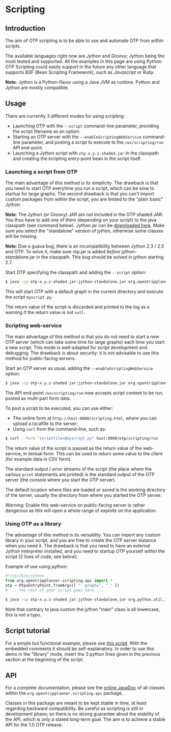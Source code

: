 # Scripting

## Introduction

The aim of OTP scripting is to be able to use and automate OTP from within scripts.

The available languages right now are *Jython* and *Groovy*; Jython being the most tested and supported. All the examples in this page are using Python. OTP Scripting could easily support in the future any other language that supports BSF (Bean Scripting Framework), such as _Javascript_ or _Ruby_.

__Note__: Jython is a Python-flavor using a Java JVM as runtime. Python and Jython are mostly compatible.

## Usage

There are currently 3 different modes for using scripting:

- Launching OTP with the `--script` command-line parameter, providing the script filename as an option.
- Starting an OTP server with the `--enableScriptingWebService` command-line parameter, and posting a script to execute to the `/ws/scripting/run` API end-point.
- Launching a Jython script with `otp-x.y.z-shaded.jar` in the classpath and creating the scripting entry-point bean in the script itself.

### Launching a script from OTP

The main advantage of this method is its simplicity. The drawback is that you need to start OTP everytime you run a script, which can be slow to startup for large graphs. The second drawback is that you can't import custom packages from within the script, you are limited to the "plain basic" Jython.

__Note__: The Jython (or Groovy) JAR are *not* included in the OTP shaded JAR. You thus have to add one of them (depending on your script) to the java classpath (see command below). Jython jar can be [downloaded here](http://www.jython.org/downloads.html). Make sure you select the "standalone" version of jython, otherwise some classes will be missing.

__Note__: Due a guava bug, there is an incompatibility between Jython 2.3 / 2.5 and OTP. To solve it, make sure otp.jar is added *before* jython-standalone.jar in the classpath. This bug should be solved in jython starting 2.7.

Start OTP specifying the classpath and adding the `--script` option:

```Bash
$ java -cp otp-x.y.z-shaded.jar:jython-standalone.jar org.opentripplanner.standalone.OTPMain --graphs . --script myscript.py
```

This will start OTP with a default graph in the current directory and execute the script `myscript.py`.

The return value of the script is discarded and printed to the log as a warning if the return value is not `null`.

### Scripting web-service

The main advantage of this method is that you do not need to start a new OTP server (which can take some time for large graphs) each time you start a new script. This mode is well-adapted for script development and debugging. The drawback is about security: it is not advisable to use this method for public-facing servers.

Start an OTP server as usual, adding the `--enableScriptingWebService` option:
``` Bash
$ java -cp otp-x.y.z-shaded.jar:jython-standalone.jar org.opentripplanner.standalone.OTPMain --graphs . --server --enableScriptingWebService
```
The API end-point `/ws/scripting/run` now accepts script content to be run, posted as multi-part form data.

To post a script to be executed, you can use either:

- The online form at `http://host:8080/scripting.html`, where you can upload a localfile to the server;
- Using `curl` from the command-line, such as:

```Bash
$ curl --form "scriptfile=@myscript.py" host:8080/otp/scripting/run
```

The return value of the script is passed as the return value of the web-service, in textual form. This can be used to return some value to the client (for example data in CSV form).

The standard output / error streams of the script (the place where the various `print` statements are printed)
is the standard output of the OTP server (the console where you start the OTP server).

The default location where files are loaded or saved is the working directory of the server, usually the directory from where you started the OTP server.

*Warning*: Enable this web-service on public-facing server is rather dangerous as this will open a whole range of exploits on the application.

### Using OTP as a library

The advantage of this method is its versatility. You can import any custom library in your script, and you are free to create the OTP server instance when you need it. The drawback is that you need to have an external Jython interpreter installed, and you need to startup OTP yourself within the script (2 lines of code, see below).

Example of use using python:

```Python
#!/usr/bin/jython
from org.opentripplanner.scripting.api import *
otp = OtpsEntryPoint.fromArgs([ "--graphs", "." ])
# ... the rest of your script goes here ...
```

```Bash
$ java -cp otp-x.y.z-shaded.jar:jython-standalone.jar org.python.util.jython myscript.py
```

Note that contrary to java custom the jython "main" class is all lowercase, this is not a typo.

## Script tutorial

For a simple but functional example, please see [this script](https://github.com/opentripplanner/OpenTripPlanner/blob/master/src/test/resources/scripts/test.py).
With the embedded comments it should be self-explanatory.
In order to use this demo in the "library" mode, insert the 3 python lines given in the previous section at the beginning of the script.

## API

For a complete documentation, please see the [online JavaDoc](http://docs.opentripplanner.org/javadoc/master/) of all classes within the `org.opentripplanner.scripting.api` package.

Classes in this package are meant to be kept stable in time, at least regarding backward compatibility. Be careful as scripting is still in development phase; so there is no strong guarantee about the stability of the API, which is only a stated long-term goal. The aim is to achieve a stable API for the 1.0 OTP release.
